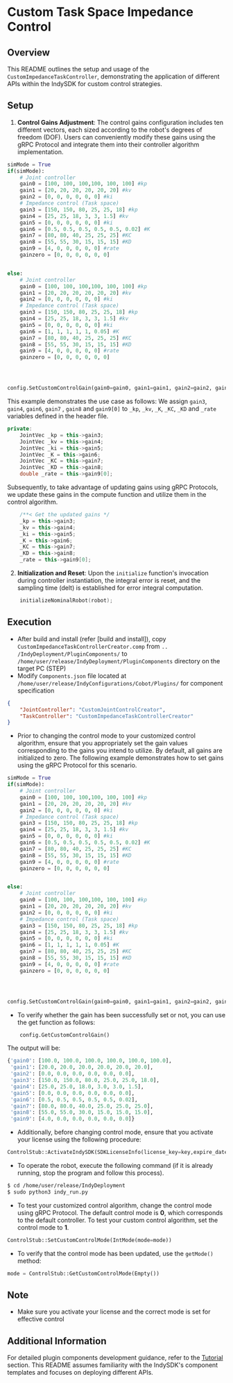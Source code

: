 # Custom Task Space Impedance Control

## Overview
This README outlines the setup and usage of the `CustomImpedanceTaskController`, demonstrating the application of 
different APIs within the IndySDK for custom control strategies.

## Setup
1. **Control Gains Adjustment**: The control gains configuration includes ten different vectors, each sized according to the robot's degrees of freedom (DOF). Users can conveniently modify these gains using the gRPC Protocol and integrate them into their controller algorithm implementation.

```python
simMode = True
if(simMode):
    # Joint controller 
    gain0 = [100, 100, 100,100, 100, 100] #kp
    gain1 = [20, 20, 20, 20, 20, 20] #kv
    gain2 = [0, 0, 0, 0, 0, 0] #ki
    # Impedance control (Task space)
    gain3 = [150, 150, 80, 25, 25, 18] #kp
    gain4 = [25, 25, 18, 3, 3, 1.5] #kv
    gain5 = [0, 0, 0, 0, 0, 0] #ki
    gain6 = [0.5, 0.5, 0.5, 0.5, 0.5, 0.02] #K
    gain7 = [80, 80, 40, 25, 25, 25] #KC
    gain8 = [55, 55, 30, 15, 15, 15] #KD
    gain9 = [4, 0, 0, 0, 0, 0] #rate
    gainzero = [0, 0, 0, 0, 0, 0]


else:
    # Joint controller 
    gain0 = [100, 100, 100,100, 100, 100] #kp
    gain1 = [20, 20, 20, 20, 20, 20] #kv
    gain2 = [0, 0, 0, 0, 0, 0] #ki
    # Impedance control (Task space)
    gain3 = [150, 150, 80, 25, 25, 18] #kp
    gain4 = [25, 25, 18, 3, 3, 1.5] #kv
    gain5 = [0, 0, 0, 0, 0, 0] #ki
    gain6 = [1, 1, 1, 1, 1, 0.05] #K
    gain7 = [80, 80, 40, 25, 25, 25] #KC
    gain8 = [55, 55, 30, 15, 15, 15] #KD
    gain9 = [4, 0, 0, 0, 0, 0] #rate
    gainzero = [0, 0, 0, 0, 0, 0]




config.SetCustomControlGain(gain0=gain0, gain1=gain1, gain2=gain2, gain3=gain3, gain4=gain4, gain5=gain5, gain6=gain6, gain7=gain7, gain8=gain8, gain9=gain9)
```

This example demonstrates the use case as follows:
We assign `gain3`, `gain4`, `gain6`, `gain7` , `gain8` and `gain9[0]` to `_kp`, `_kv`, `_K`, `_KC`, `_KD` and `_rate` variables defined in the header file.

```c++
private:
    JointVec _kp = this->gain3;
    JointVec _kv = this->gain4;
    JointVec _ki = this->gain5;
    JointVec _K = this->gain6;
    JointVec _KC = this->gain7;
    JointVec _KD = this->gain8;
    double _rate = this->gain9[0];
```

Subsequently, to take advantage of updating gains using gRPC Protocols, we update these gains in the compute function and utilize them in the control algorithm.

```c++
    /**< Get the updated gains */
    _kp = this->gain3;
    _kv = this->gain4;
    _ki = this->gain5;
    _K = this->gain6;
    _KC = this->gain7;
    _KD = this->gain8;
    _rate = this->gain9[0];
```
2. **Initialization and Reset**: Upon the `initialize` function's invocation during controller instantiation, the
   integral error is reset, and the sampling time (delt) is established for error integral computation.
```cpp
    initializeNominalRobot(robot);
```


## Execution
- After build and install (refer [build and install]), copy `CustomImpedanceTaskControllerCreator.comp` from `..
  /IndyDeployment/PluginComponents/`
  to `/home/user/release/IndyDeployment/PluginComponents` directory on the target PC (STEP)
- Modify `Components.json` file located at `/home/user/release/IndyConfigurations/Cobot/Plugins/` for component  
  specification
```json
{
    "JointController": "CustomJointControlCreator",
    "TaskController": "CustomImpedanceTaskControllerCreator"
}
```
- Prior to changing the control mode to your customized control algorithm, ensure that you appropriately set the gain values corresponding to the gains you intend to utilize. By default, all gains are initialized to zero. The following example demonstrates how to set gains using the gRPC Protocol for this scenario.
```python
simMode = True
if(simMode):
    # Joint controller 
    gain0 = [100, 100, 100,100, 100, 100] #kp
    gain1 = [20, 20, 20, 20, 20, 20] #kv
    gain2 = [0, 0, 0, 0, 0, 0] #ki
    # Impedance control (Task space)
    gain3 = [150, 150, 80, 25, 25, 18] #kp
    gain4 = [25, 25, 18, 3, 3, 1.5] #kv
    gain5 = [0, 0, 0, 0, 0, 0] #ki
    gain6 = [0.5, 0.5, 0.5, 0.5, 0.5, 0.02] #K
    gain7 = [80, 80, 40, 25, 25, 25] #KC
    gain8 = [55, 55, 30, 15, 15, 15] #KD
    gain9 = [4, 0, 0, 0, 0, 0] #rate
    gainzero = [0, 0, 0, 0, 0, 0]


else:
    # Joint controller 
    gain0 = [100, 100, 100,100, 100, 100] #kp
    gain1 = [20, 20, 20, 20, 20, 20] #kv
    gain2 = [0, 0, 0, 0, 0, 0] #ki
    # Impedance control (Task space)
    gain3 = [150, 150, 80, 25, 25, 18] #kp
    gain4 = [25, 25, 18, 3, 3, 1.5] #kv
    gain5 = [0, 0, 0, 0, 0, 0] #ki
    gain6 = [1, 1, 1, 1, 1, 0.05] #K
    gain7 = [80, 80, 40, 25, 25, 25] #KC
    gain8 = [55, 55, 30, 15, 15, 15] #KD
    gain9 = [4, 0, 0, 0, 0, 0] #rate
    gainzero = [0, 0, 0, 0, 0, 0]




config.SetCustomControlGain(gain0=gain0, gain1=gain1, gain2=gain2, gain3=gain3, gain4=gain4, gain5=gain5, gain6=gain6, gain7=gain7, gain8=gain8, gain9=gain9)
```
- To verify whether the gain has been successfully set or not, you can use the get function as follows:
```python
    config.GetCustomControlGain()
```
The output will be:
```python
{'gain0': [100.0, 100.0, 100.0, 100.0, 100.0, 100.0],
 'gain1': [20.0, 20.0, 20.0, 20.0, 20.0, 20.0],
 'gain2': [0.0, 0.0, 0.0, 0.0, 0.0, 0.0],
 'gain3': [150.0, 150.0, 80.0, 25.0, 25.0, 18.0],
 'gain4': [25.0, 25.0, 18.0, 3.0, 3.0, 1.5],
 'gain5': [0.0, 0.0, 0.0, 0.0, 0.0, 0.0],
 'gain6': [0.5, 0.5, 0.5, 0.5, 0.5, 0.02],
 'gain7': [80.0, 80.0, 40.0, 25.0, 25.0, 25.0],
 'gain8': [55.0, 55.0, 30.0, 15.0, 15.0, 15.0],
 'gain9': [4.0, 0.0, 0.0, 0.0, 0.0, 0.0]}
```
- Additionally, before changing control mode, ensure that you activate your license using the following procedure:
```python
ControlStub::ActivateIndySDK(SDKLicenseInfo(license_key=key,expire_date=date))
```

- To operate the robot, execute the following command (if it is already running, stop the program and follow this
  process).
```bash
$ cd /home/user/release/IndyDeployment
$ sudo python3 indy_run.py
```
- To test your customized control algorithm, change the control mode using gRPC Protocol. The default control mode  is
  **0**, which corresponds to the default controller. To test your custom control algorithm, set the control mode to **1**.

```python
ControlStub::SetCustomControlMode(IntMode(mode=mode))
```
- To verify that the control mode has been updated, use the `getMode()` method:
```python
mode = ControlStub::GetCustomControlMode(Empty())
```

## Note
- Make sure you activate your license and the correct mode is set for effective control


## Additional Information
For detailed plugin components development guidance, refer to the [Tutorial](http://docs.neuromeka.com/3.2.0/en/IndySDK/section3/) section. This README assumes familiarity
with the IndySDK's component templates and focuses on deploying different APIs.
